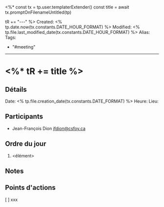 <%*
const tx = tp.user.templaterExtender()
const title = await tx.promptOnFilenameUntitled(tp)

tR += "---"
%>
Created: <% tp.date.now(tx.constants.DATE_HOUR_FORMAT) %>
Modified: <% tp.file.last_modified_date(tx.constants.DATE_HOUR_FORMAT) %>
Alias:
Tags:
  - "#meeting"
---
# <%* tR += title %>
## Détails
Date: <% tp.file.creation_date(tx.constants.DATE_FORMAT) %>
Heure:
Lieu:

## Participants
 * Jean-François Dion <jfdion@csfoy.ca>

## Ordre du jour
1. <élément>

## Notes

## Points d'actions
 [ ] xxx
 